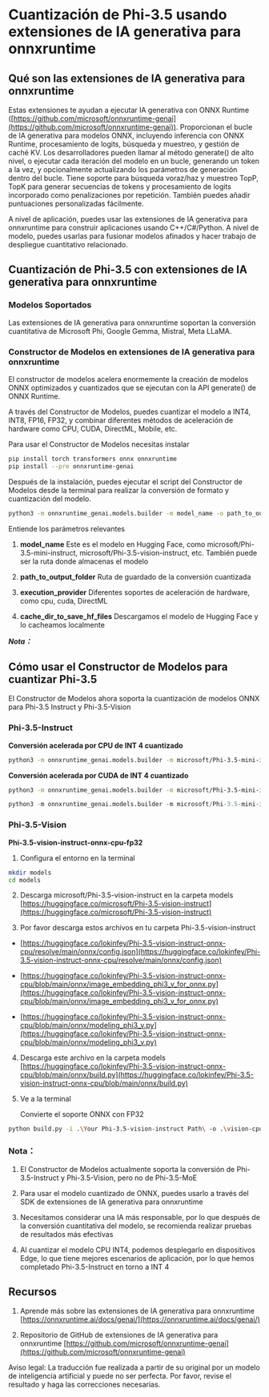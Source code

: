 # **Cuantización de Phi-3.5 usando extensiones de IA generativa para onnxruntime**

## **Qué son las extensiones de IA generativa para onnxruntime**

Estas extensiones te ayudan a ejecutar IA generativa con ONNX Runtime ([https://github.com/microsoft/onnxruntime-genai](https://github.com/microsoft/onnxruntime-genai)). Proporcionan el bucle de IA generativa para modelos ONNX, incluyendo inferencia con ONNX Runtime, procesamiento de logits, búsqueda y muestreo, y gestión de caché KV. Los desarrolladores pueden llamar al método generate() de alto nivel, o ejecutar cada iteración del modelo en un bucle, generando un token a la vez, y opcionalmente actualizando los parámetros de generación dentro del bucle. Tiene soporte para búsqueda voraz/haz y muestreo TopP, TopK para generar secuencias de tokens y procesamiento de logits incorporado como penalizaciones por repetición. También puedes añadir puntuaciones personalizadas fácilmente.

A nivel de aplicación, puedes usar las extensiones de IA generativa para onnxruntime para construir aplicaciones usando C++/C#/Python. A nivel de modelo, puedes usarlas para fusionar modelos afinados y hacer trabajo de despliegue cuantitativo relacionado.

## **Cuantización de Phi-3.5 con extensiones de IA generativa para onnxruntime**

### **Modelos Soportados**

Las extensiones de IA generativa para onnxruntime soportan la conversión cuantitativa de Microsoft Phi, Google Gemma, Mistral, Meta LLaMA.

### **Constructor de Modelos en extensiones de IA generativa para onnxruntime**

El constructor de modelos acelera enormemente la creación de modelos ONNX optimizados y cuantizados que se ejecutan con la API generate() de ONNX Runtime.

A través del Constructor de Modelos, puedes cuantizar el modelo a INT4, INT8, FP16, FP32, y combinar diferentes métodos de aceleración de hardware como CPU, CUDA, DirectML, Mobile, etc.

Para usar el Constructor de Modelos necesitas instalar

```bash
pip install torch transformers onnx onnxruntime
pip install --pre onnxruntime-genai
```

Después de la instalación, puedes ejecutar el script del Constructor de Modelos desde la terminal para realizar la conversión de formato y cuantización del modelo.

```bash
python3 -m onnxruntime_genai.models.builder -m model_name -o path_to_output_folder -p precision -e execution_provider -c cache_dir_to_save_hf_files
```

Entiende los parámetros relevantes

1. **model_name** Este es el modelo en Hugging Face, como microsoft/Phi-3.5-mini-instruct, microsoft/Phi-3.5-vision-instruct, etc. También puede ser la ruta donde almacenas el modelo

2. **path_to_output_folder** Ruta de guardado de la conversión cuantizada

3. **execution_provider** Diferentes soportes de aceleración de hardware, como cpu, cuda, DirectML

4. **cache_dir_to_save_hf_files** Descargamos el modelo de Hugging Face y lo cacheamos localmente

***Nota：***

## **Cómo usar el Constructor de Modelos para cuantizar Phi-3.5**

El Constructor de Modelos ahora soporta la cuantización de modelos ONNX para Phi-3.5 Instruct y Phi-3.5-Vision

### **Phi-3.5-Instruct**

**Conversión acelerada por CPU de INT 4 cuantizado**

```bash
python3 -m onnxruntime_genai.models.builder -m microsoft/Phi-3.5-mini-instruct -o ./onnx-cpu -p int4 -e cpu -c ./Phi-3.5-mini-instruct
```

**Conversión acelerada por CUDA de INT 4 cuantizado**

```bash
python3 -m onnxruntime_genai.models.builder -m microsoft/Phi-3.5-mini-instruct -o ./onnx-cpu -p int4 -e cuda -c ./Phi-3.5-mini-instruct
```

```python
python3 -m onnxruntime_genai.models.builder -m microsoft/Phi-3.5-mini-instruct -o ./onnx-cpu -p int4 -e cuda -c ./Phi-3.5-mini-instruct
```

### **Phi-3.5-Vision**

**Phi-3.5-vision-instruct-onnx-cpu-fp32**

1. Configura el entorno en la terminal

```bash
mkdir models
cd models 
```

2. Descarga microsoft/Phi-3.5-vision-instruct en la carpeta models
[https://huggingface.co/microsoft/Phi-3.5-vision-instruct](https://huggingface.co/microsoft/Phi-3.5-vision-instruct)

3. Por favor descarga estos archivos en tu carpeta Phi-3.5-vision-instruct

- [https://huggingface.co/lokinfey/Phi-3.5-vision-instruct-onnx-cpu/resolve/main/onnx/config.json](https://huggingface.co/lokinfey/Phi-3.5-vision-instruct-onnx-cpu/resolve/main/onnx/config.json)

- [https://huggingface.co/lokinfey/Phi-3.5-vision-instruct-onnx-cpu/blob/main/onnx/image_embedding_phi3_v_for_onnx.py](https://huggingface.co/lokinfey/Phi-3.5-vision-instruct-onnx-cpu/blob/main/onnx/image_embedding_phi3_v_for_onnx.py)

- [https://huggingface.co/lokinfey/Phi-3.5-vision-instruct-onnx-cpu/blob/main/onnx/modeling_phi3_v.py](https://huggingface.co/lokinfey/Phi-3.5-vision-instruct-onnx-cpu/blob/main/onnx/modeling_phi3_v.py)

4. Descarga este archivo en la carpeta models
[https://huggingface.co/lokinfey/Phi-3.5-vision-instruct-onnx-cpu/blob/main/onnx/build.py](https://huggingface.co/lokinfey/Phi-3.5-vision-instruct-onnx-cpu/blob/main/onnx/build.py)

5. Ve a la terminal

   Convierte el soporte ONNX con FP32

```bash
python build.py -i .\Your Phi-3.5-vision-instruct Path\ -o .\vision-cpu-fp32 -p f32 -e cpu
```

### **Nota：**

1. El Constructor de Modelos actualmente soporta la conversión de Phi-3.5-Instruct y Phi-3.5-Vision, pero no de Phi-3.5-MoE

2. Para usar el modelo cuantizado de ONNX, puedes usarlo a través del SDK de extensiones de IA generativa para onnxruntime

3. Necesitamos considerar una IA más responsable, por lo que después de la conversión cuantitativa del modelo, se recomienda realizar pruebas de resultados más efectivas

4. Al cuantizar el modelo CPU INT4, podemos desplegarlo en dispositivos Edge, lo que tiene mejores escenarios de aplicación, por lo que hemos completado Phi-3.5-Instruct en torno a INT 4

## **Recursos**

1. Aprende más sobre las extensiones de IA generativa para onnxruntime [https://onnxruntime.ai/docs/genai/](https://onnxruntime.ai/docs/genai/)

2. Repositorio de GitHub de extensiones de IA generativa para onnxruntime [https://github.com/microsoft/onnxruntime-genai](https://github.com/microsoft/onnxruntime-genai)

Aviso legal: La traducción fue realizada a partir de su original por un modelo de inteligencia artificial y puede no ser perfecta. Por favor, revise el resultado y haga las correcciones necesarias.